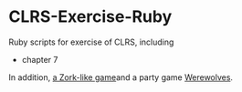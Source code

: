 CLRS-Exercise-Ruby
==================

Ruby scripts for exercise of CLRS, including
- chapter 7

In addition, [a Zork-like game](http://github.com/momo9/CLRS-Exercise-Ruby/tree/master/zork-like-game)and 
a party game [Werewolves](https://github.com/momo9/CLRS-Exercise-Ruby/tree/master/Werewolves).
